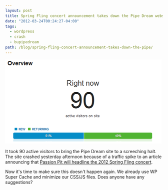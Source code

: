 ```yaml
---
layout: post
title: Spring Fling concert announcement takes down the Pipe Dream website
date: "2012-03-24T00:24:27-04:00"
tags:
  - wordpress
  - crash
  - bupipedream
path: /blog/spring-fling-concert-announcement-takes-down-the-pipe/
---
```


![Screenshot of Pipe Dream's Google Analytics](./pipe-dream-spring-fling-google-analytics.png)

It took 90 active visitors to bring the Pipe Dream site to a screeching halt. The site crashed yesterday afternoon because of a traffic spike to an article announcing that [Passion Pit will headline the 2012 Spring Fling concert](https://www.bupipedream.com/news/9130/passion-pit-to-headline-spring-fling/).

Now it's time to make sure this doesn't happen again. We already use WP Super Cache and minimize our CSS/JS files. Does anyone have any suggestions?
